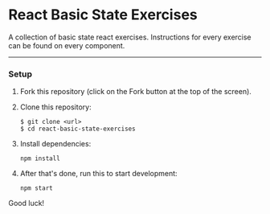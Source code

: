 # React Basic State Exercises
A collection of basic state react exercises.
Instructions for every exercise can be found on every component.

---

### Setup

1. Fork this repository (click on the Fork button at the top of the screen).
2. Clone this repository:
    ```
    $ git clone <url>
    $ cd react-basic-state-exercises
    ```

3. Install dependencies:
    ```
    npm install
    ```

4. After that's done, run this to start development:
    ```
    npm start
    ```


Good luck!
